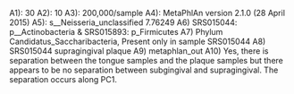 A1): 30
A2): 10
A3): 200,000/sample
A4): MetaPhlAn version 2.1.0 (28 April 2015)
A5): s__Neisseria_unclassified	7.76249
A6) SRS015044: p__Actinobacteria & SRS015893: p_Firmicutes
A7) Phylum Candidatus_Saccharibacteria, Present only in sample SRS015044
A8) SRS015044 supragingival plaque
A9) metaphlan_out
A10) Yes, there is separation between the tongue samples and the plaque samples but there appears to be no separation between subgingival and supragingival. The separation occurs along PC1.